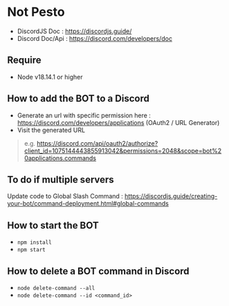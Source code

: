# Not Pesto
- DiscordJS Doc : https://discordjs.guide/
- Discord Doc/Api : https://discord.com/developers/doc

## Require
- Node v18.14.1 or higher

## How to add the BOT to a Discord
- Generate an url with specific permission here : https://discord.com/developers/applications (OAuth2 / URL Generator)
- Visit the generated URL 
> e.g. https://discord.com/api/oauth2/authorize?client_id=1075144443855913042&permissions=2048&scope=bot%20applications.commands

## To do if multiple servers
Update code to Global Slash Command : https://discordjs.guide/creating-your-bot/command-deployment.html#global-commands

## How to start the BOT
- `npm install`
- `npm start`

## How to delete a BOT command in Discord
- `node delete-command --all`
- `node delete-command --id <command_id>`